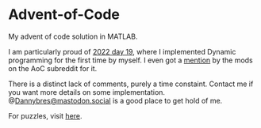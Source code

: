 # Advent-of-Code

My advent of code solution in MATLAB.

I am particularly proud of [2022 day 19](https://github.com/dannybres/Advent-of-Code/blob/main/2022/Day%2019/day19puzzle2.m), where I implemented Dynamic programming for the first time by myself. I even got a [mention](https://www.reddit.com/r/adventofcode/comments/zur64s/introducing_your_aoc_2022_mistiltoe_elfucators/) by the mods on the AoC subreddit for it.

There is a distinct lack of comments, purely a time constaint. Contact me if you want more details on some implementation. @Dannybres@mastodon.social is a good place to get hold of me.

For puzzles, visit [here](https://adventofcode.com).